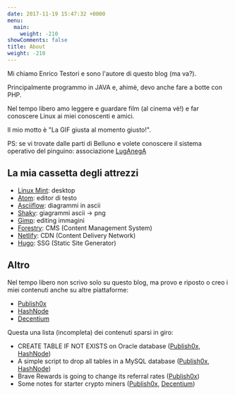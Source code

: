 ```yaml
---
date: 2017-11-19 15:47:32 +0000
menu:
  main:
    weight: -210
showComments: false
title: About
weight: -210
---
```

Mi chiamo Enrico Testori e sono l'autore di questo blog (ma va?).

Principalmente programmo in JAVA e, ahimè, devo anche fare a botte con PHP.

Nel tempo libero amo leggere e guardare film (al cinema vè!) e far conoscere Linux ai miei conoscenti e amici.

Il mio motto è "La GIF giusta al momento giusto!".

PS: se vi trovate dalle parti di Belluno e volete conoscere il sistema operativo del pinguino: associazione [LugAnegA](https://www.luganega.org)

## La mia cassetta degli attrezzi

* [Linux Mint](https://www.linuxmint.com/): desktop
* [Atom](https://atom.io "Atom"): editor di testo
* [Asciiflow](http://asciiflow.com/): diagrammi in ascii
* [Shaky](http://shaky.github.bushong.net/): giagrammi ascii -> png
* [Gimp](http://www.gimp.org/): editing immagini
* [Forestry](https://forestry.io "Forestry"): CMS (Content Management System)
* [Netlify](https://www.netlify.com "Netlify"): CDN (Content Delivery Network)
* [Hugo](https://gohugo.io "Hugo"): SSG (Static Site Generator)


## Altro

Nel tempo libero non scrivo solo su questo blog, ma provo e riposto o creo i miei contenuti anche su altre piattaforme:

* [Publish0x](https://www.publish0x.com/?a=4QbY5LWbzq?a=4QbY5LWbzq&tid=blog "Publish0x")
* [HashNode](https://hypertesto.hashnode.dev/ "HashNode")
* [Decentium](https://decentium.org/4a3bjk4pru31/ "Decentium")

Questa una lista (incompleta) dei contenuti sparsi in giro:

* CREATE TABLE IF NOT EXISTS on Oracle database ([Publish0x](https://www.publish0x.com/a-bit-of-everything/create-table-if-not-exists-oracle-database-xppopn?a=4QbY5LWbzq&tid=blog), [HashNode](https://hypertesto.hashnode.dev/create-table-if-not-exists-on-oracle-database-cjvy9seg0002929s1ndyv28up))
* A simple script to drop all tables in a MySQL database ([Publish0x](https://www.publish0x.com/a-bit-of-everything/simple-script-drop-all-tables-mysql-database-xoonyx?a=4QbY5LWbzq&tid=blog), [HashNode](https://hypertesto.hashnode.dev/a-simple-script-to-drop-all-tables-in-a-mysql-database-cjxxpiby4000zuhs1217e0cpi))
* Brave Rewards is going to change its referral rates ([Publish0x](https://www.publish0x.com/a-bit-of-everything/brave-rewards-going-change-its-referral-rates-xdddmx?a=4QbY5LWbzq&tid=blog))
* Some notes for starter crypto miners ([Publish0x](https://www.publish0x.com/the-bat-cave/some-notes-starter-crypto-miners-xzggxg?a=4QbY5LWbzq&tid=blog), [Decentium](https://decentium.org/4a3bjk4pru31/some-notes-f4))
